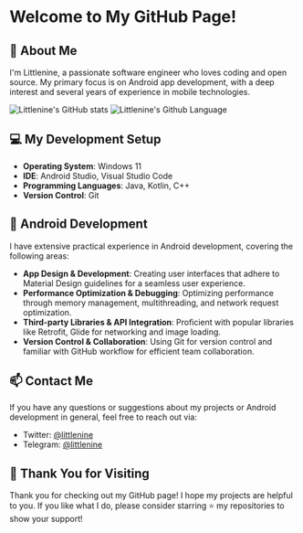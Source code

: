 # Welcome to My GitHub Page!

## 👋 About Me
I'm Littlenine, a passionate software engineer who loves coding and open source. My primary focus is on Android app development, with a deep interest and several years of experience in mobile technologies.

![Littlenine's GitHub stats](https://github-readme-stats.vercel.app/api?username=LittlenineEnnea&show_icons=true&theme=ambient_gradient)
![Littlenine's Github Language](https://github-readme-stats.vercel.app/api/top-langs/?username=LittlenineEnnea&layout=compact)

## 💻 My Development Setup
- **Operating System**: Windows 11
- **IDE**: Android Studio, Visual Studio Code
- **Programming Languages**: Java, Kotlin, C++
- **Version Control**: Git

## 📱 Android Development
I have extensive practical experience in Android development, covering the following areas:
- **App Design & Development**: Creating user interfaces that adhere to Material Design guidelines for a seamless user experience.
- **Performance Optimization & Debugging**: Optimizing performance through memory management, multithreading, and network request optimization.
- **Third-party Libraries & API Integration**: Proficient with popular libraries like Retrofit, Glide for networking and image loading.
- **Version Control & Collaboration**: Using Git for version control and familiar with GitHub workflow for efficient team collaboration.

## 📫 Contact Me
If you have any questions or suggestions about my projects or Android development in general, feel free to reach out via:
- Twitter: [@littlenine](https://twitter.com/littleninelst)
- Telegram: [@littlenine](https://t.me/littlenine)

## 🌟 Thank You for Visiting
Thank you for checking out my GitHub page! I hope my projects are helpful to you. If you like what I do, please consider starring ⭐️ my repositories to show your support!
